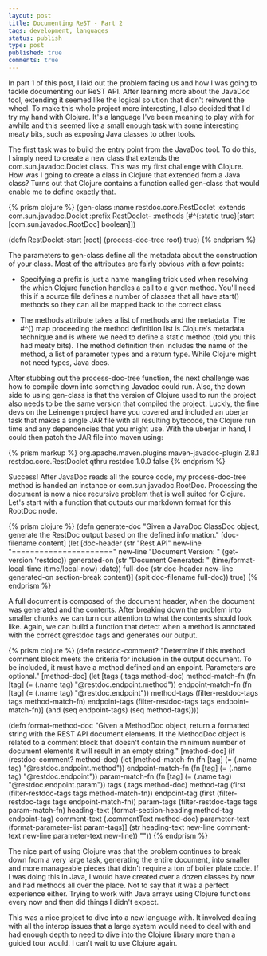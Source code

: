 ```yaml
---
layout: post
title: Documenting ReST - Part 2
tags: development, languages
status: publish
type: post
published: true
comments: true
---
```

In part 1 of this post, I laid out the problem facing us and how I was going 
to tackle documenting our ReST API. After learning more about the JavaDoc tool, 
extending it seemed like the logical solution that didn\'t reinvent the wheel. 
To make this whole project more interesting, I also decided that I\'d try my hand 
with Clojure. It\'s a language I\'ve been meaning to play with for awhile and this 
seemed like a small enough task with some interesting meaty bits, such as exposing 
Java classes to other tools.

<!--EndExcerpt-->

The first task was to build the entry point from the JavaDoc tool. To do this, I 
simply need to create a new class that extends the com.sun.javadoc.Doclet class. 
This was my first challenge with Clojure. How was I going to create a class in 
Clojure that extended from a Java class? Turns out that Clojure contains a function 
called gen-class that would enable me to define exactly that.

{% prism clojure %}
(gen-class
  :name restdoc.core.RestDoclet
    :extends com.sun.javadoc.Doclet
    :prefix RestDoclet-
    :methods [\#^{:static true}[start [com.sun.javadoc.RootDoc] boolean]])
 
(defn RestDoclet-start
    [root]
    (process-doc-tree root)
    true)
{% endprism %}

The parameters to gen-class define all the metadata about the construction of your 
class. Most of the attributes are fairly obvious with a few points:

* Specifying a prefix is just a name mangling trick used when resolving the which Clojure 
  function handles a call to a given method. You\'ll need this if a source file defines a 
  number of classes that all have start() methods so they can all be mapped back to the 
  correct class.

* The methods attribute takes a list of methods and the metadata. The #^{} map proceeding 
  the method definition list is Clojure\'s metadata technique and is where we need to define 
  a static method (told you this had meaty bits). The method definition then includes the 
  name of the method, a list of parameter types and a return type. While Clojure might not 
  need types, Java does.

After stubbing out the process-doc-tree function, the next challenge was how to compile down 
into something Javadoc could run. Also, the down side to using gen-class is that the version 
of Clojure used to run the project also needs to be the same version that compiled the project. 
Luckly, the fine devs on the Leinengen project have you covered and included an uberjar task 
that makes a single JAR file with all resulting bytecode, the Clojure run time and any 
dependencies that you might use. With the uberjar in hand, I could then patch the JAR file 
into maven using:

{% prism markup %}
<plugin>
  <groupId>org.apache.maven.plugins</groupId>
  <artifactId>maven-javadoc-plugin</artifactId>
  <version>2.8.1</version>
  <configuration>
    <doclet>restdoc.core.RestDoclet</doclet>
    <docletArtifact>
      <groupId>qthru</groupId>
      <artifactId>restdoc</artifactId>
      <version>1.0.0</version>
    </docletArtifact>
    <useStandardDocletOptions>false</useStandardDocletOptions>
  </configuration>
</plugin>
{% endprism %}

Success! After JavaDoc reads all the source code, my process-doc-tree method is handed an instance 
or com.sun.javadoc.RootDoc. Processing the document is now a nice recursive problem that is well 
suited for Clojure. Let\'s start with a function that outputs our markdown format for this 
RootDoc node.

{% prism clojure %}
(defn generate-doc
  "Given a JavaDoc ClassDoc object, generate the RestDoc output based on the defined
   information."
  [doc-filename content]
  (let [doc-header (str "Rest API" new-line "======================" new-line "Document Version: " (get-version 'restdoc))
        generated-on (str "Document Generated: " (time/format-local-time (time/local-now) :date))
        full-doc (str doc-header new-line generated-on section-break content)]
    (spit doc-filename full-doc))
    true)
{% endprism %}

A full document is composed of the document header, when the document was generated and 
the contents. After breaking down the problem into smaller chunks we can turn our attention 
to what the contents should look like. Again, we can build a function that detect when a 
method is annotated with the correct @restdoc tags and generates our output.

{% prism clojure %}
(defn restdoc-comment?
  "Determine if this method comment block meets the criteria for inclusion in the
   output document. To be included, it must have a method defined and an enpoint.
   Parameters are optional."
  [method-doc]
  (let [tags (.tags method-doc)
      method-match-fn (fn [tag] (= (.name tag) "@restdoc.endpoint.method"))
      endpoint-match-fn (fn [tag] (= (.name tag) "@restdoc.endpoint"))
      method-tags (filter-restdoc-tags tags method-match-fn)
      endpoint-tags (filter-restdoc-tags tags endpoint-match-fn)]
    (and (seq endpoint-tags) (seq method-tags))))
 
 
(defn format-method-doc
  "Given a MethodDoc object, return a formatted string with the REST API document 
   elements. If the MethodDoc object is related to a comment block that doesn't
   contain the minimum number of document elements it will result in an empty string."
  [method-doc]
  (if (restdoc-comment? method-doc)
    (let [method-match-fn (fn [tag] (= (.name tag) "@restdoc.endpoint.method"))
        endpoint-match-fn (fn [tag] (= (.name tag) "@restdoc.endpoint"))
        param-match-fn (fn [tag] (= (.name tag) "@restdoc.endpoint.param"))
        tags (.tags method-doc)
        method-tag (first (filter-restdoc-tags tags method-match-fn))
        endpoint-tag (first (filter-restdoc-tags tags endpoint-match-fn))
        param-tags (filter-restdoc-tags tags param-match-fn)
        heading-text (format-section-heading method-tag endpoint-tag)
        comment-text (.commentText method-doc)
        parameter-text (format-parameter-list param-tags)]
      (str heading-text new-line
         comment-text new-line
         parameter-text new-line))
      ""))
{% endprism %}

The nice part of using Clojure was that the problem continues to break down from a 
very large task, generating the entire document, into smaller and more manageable pieces 
that didn\'t require a ton of boiler plate code. If I was doing this in Java, I would 
have created over a dozen classes by now and had methods all over the place. Not to say 
that it was a perfect experience either. Trying to work with Java arrays using Clojure 
functions every now and then did things I didn\'t expect.

This was a nice project to dive into a new language with. It involved dealing with all 
the interop issues that a large system would need to deal with and had enough depth to 
need to dive into the Clojure library more than a guided tour would. I can\'t wait to use 
Clojure again.
